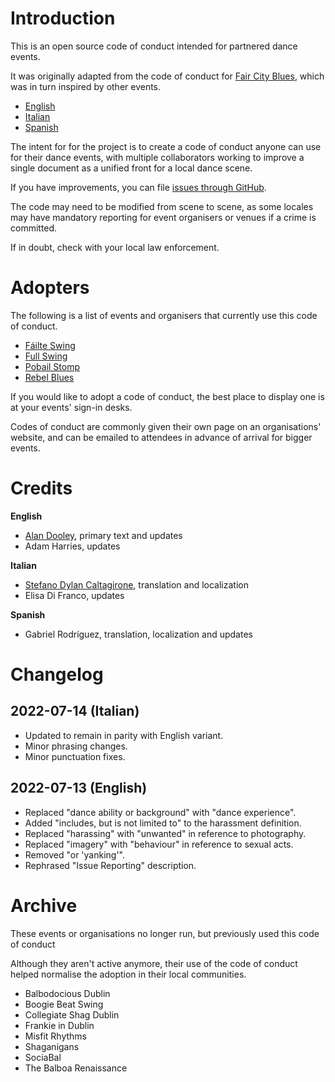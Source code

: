 # Introduction
This is an open source code of conduct intended for partnered dance events.  

It was originally adapted from the code of conduct for [Fair City Blues](http://faircityblues.com/code.html), which was in turn inspired by other events. 

* [English](/pdf/2023-coc-english.pdf)
* [Italian](/pdf/2023-coc-italian.pdf)
* [Spanish](/pdf/2023-coc-spanish.pdf)

The intent for for the project is to create a code of conduct anyone can use for their dance events, with multiple collaborators working to improve a single document as a unified front for a local dance scene.

If you have improvements, you can file [issues through GitHub](https://github.com/PobailStomp/dance-code-of-conduct/issues).

The code may need to be modified from scene to scene, as some locales may have mandatory reporting for event organisers or venues if a crime is committed.

If in doubt, check with your local law enforcement.

# Adopters
The following is a list of events and organisers that currently use this code of conduct. 

* [Fáilte Swing](https://www.facebook.com/failteswing)
* [Full Swing](https://www.fullswing.ie/)
* [Pobail Stomp](https://www.facebook.com/pobailstomp/)
* [Rebel Blues](https://www.facebook.com/rebelblues.ie)

If you would like to adopt a code of conduct, the best place to display one is at your events' sign-in desks.

Codes of conduct are commonly given their own page on an organisations' website, and can be emailed to attendees in advance of arrival for bigger events.

# Credits
**English**
* [Alan Dooley](https://www.adubhlaoich.ie/), primary text and updates
* Adam Harries, updates

**Italian**
* [Stefano Dylan Caltagirone](mailto:stefanodylan@libero.it), translation and localization
* Elisa Di Franco, updates

**Spanish**
* Gabriel Rodríguez, translation, localization and updates

# Changelog
## 2022-07-14 (Italian)
* Updated to remain in parity with English variant.
* Minor phrasing changes.
* Minor punctuation fixes.

## 2022-07-13 (English)
* Replaced "dance ability or background" with "dance experience".
* Added "includes, but is not limited to" to the harassment definition.
* Replaced "harassing" with "unwanted" in reference to photography.
* Replaced "imagery" with "behaviour" in reference to sexual acts.
* Removed "or 'yanking'".
* Rephrased "Issue Reporting" description.

# Archive
These events or organisations no longer run, but previously used this code of conduct

Although they aren't active anymore, their use of the code of conduct helped normalise the adoption in their local communities.

* Balbodocious Dublin
* Boogie Beat Swing
* Collegiate Shag Dublin
* Frankie in Dublin
* Misfit Rhythms
* Shaganigans
* SociaBal
* The Balboa Renaissance